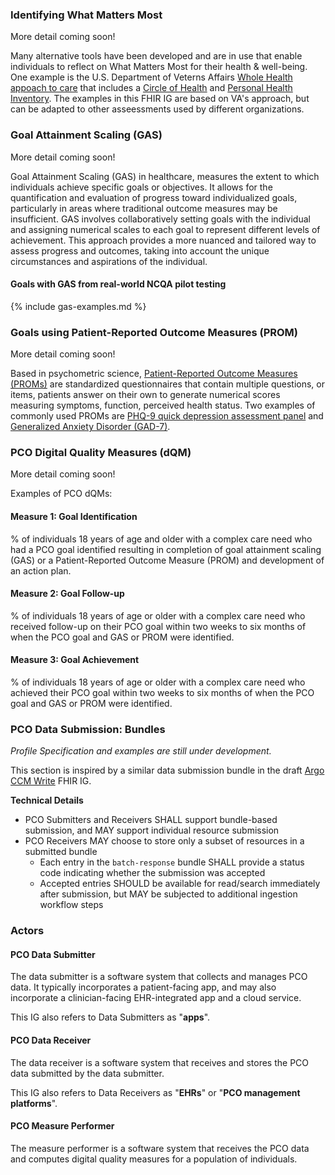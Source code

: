 
### Identifying What Matters Most

More detail coming soon!

Many alternative tools have been developed and are in use that enable individuals to reflect on What Matters Most for their health & well-being. One example is the U.S. Department of Veterns Affairs [Whole Health appoach to care](https://va.gov/wholehealth) that includes a [Circle of Health](https://www.va.gov/WHOLEHEALTH/circle-of-health/index.asp) and [Personal Health Inventory](https://www.va.gov/WHOLEHEALTH/docs/PHI_Jan2022_Final_508.pdf). The examples in this FHIR IG are based on VA's approach, but can be adapted to other asseessments used by different organizations.

### Goal Attainment Scaling (GAS)

More detail coming soon!

Goal Attainment Scaling (GAS) in healthcare, measures the extent to which individuals achieve specific goals or objectives. It allows for the quantification and evaluation of progress toward individualized goals, particularly in areas where traditional outcome measures may be insufficient. GAS involves collaboratively setting goals with the individual and assigning numerical scales to each goal to represent different levels of achievement. This approach provides a more nuanced and tailored way to assess progress and outcomes, taking into account the unique circumstances and aspirations of the individual.

#### Goals with GAS from real-world NCQA pilot testing

{% include gas-examples.md %}

### Goals using Patient-Reported Outcome Measures (PROM)

More detail coming soon!

Based in psychometric science, [Patient-Reported Outcome Measures (PROMs)](https://mmshub.cms.gov/sites/default/files/Patient-Reported-Outcome-Measures.pdf) are standardized questionnaires that contain multiple questions, or items, patients answer on their own to generate numerical scores measuring symptoms, function, perceived health status. Two examples of commonly used PROMs are [PHQ-9 quick depression assessment panel](Questionnaire-44249-1.html) and [Generalized Anxiety Disorder (GAD-7)](Questionnaire-69737-5.html).

### PCO Digital Quality Measures (dQM)

More detail coming soon!

Examples of PCO dQMs:

#### Measure 1: Goal Identification
% of individuals 18 years of age and older with a complex care need 
who had a PCO goal identified 
resulting in completion of goal attainment scaling (GAS) or a Patient-Reported Outcome Measure (PROM) 
and development of an action plan.

#### Measure 2: Goal Follow-up
% of individuals 18 years of age or older with a complex care need 
who received follow-up on their PCO goal within two weeks to six months of when the PCO goal and GAS or PROM were identified.

#### Measure 3: Goal Achievement
% of individuals 18 years of age or older with a complex care need 
who achieved their PCO goal within two weeks to six months of when the PCO goal and GAS or PROM were identified.


### PCO Data Submission: Bundles

*Profile Specification and examples are still under development.*

This section is inspired by a similar data submission bundle in the draft [Argo CCM Write](https://build.fhir.org/ig/HL7/cgm/index.html#cgm-data-submission-bundles) FHIR IG.

**Technical Details**

* PCO Submitters and Receivers SHALL support bundle-based submission, and MAY support individual resource submission
* PCO Receivers MAY choose to store only a subset of resources in a submitted bundle
  * Each entry in the `batch-response` bundle SHALL provide a status code indicating whether the submission was accepted 
  * Accepted entries SHOULD be available for read/search immediately after submission, but MAY be subjected to additional ingestion workflow steps


### Actors

#### PCO Data Submitter

The data submitter is a software system that collects and manages PCO data. It typically incorporates a patient-facing app, and may also incorporate a clinician-facing EHR-integrated app and a cloud service.

This IG also refers to Data Submitters as "**apps**".

#### PCO Data Receiver

The data receiver is a software system that receives and stores the PCO data submitted by the data submitter.

This IG also refers to Data Receivers as "**EHRs**" or "**PCO management platforms**".

#### PCO Measure Performer

The measure performer is a software system that receives the PCO data and computes digital quality measures for a population of individuals.
